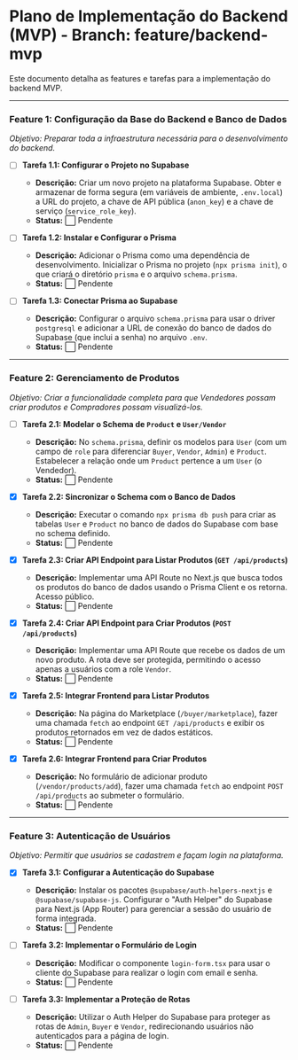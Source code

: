 # Plano de Implementação do Backend (MVP) - Branch: feature/backend-mvp

Este documento detalha as features e tarefas para a implementação do backend MVP.

---

### **Feature 1: Configuração da Base do Backend e Banco de Dados**

*Objetivo: Preparar toda a infraestrutura necessária para o desenvolvimento do backend.*

- [ ] **Tarefa 1.1: Configurar o Projeto no Supabase**
    - **Descrição:** Criar um novo projeto na plataforma Supabase. Obter e armazenar de forma segura (em variáveis de ambiente, `.env.local`) a URL do projeto, a chave de API pública (`anon_key`) e a chave de serviço (`service_role_key`).
    - **Status:** ⬜️ Pendente

- [ ] **Tarefa 1.2: Instalar e Configurar o Prisma**
    - **Descrição:** Adicionar o Prisma como uma dependência de desenvolvimento. Inicializar o Prisma no projeto (`npx prisma init`), o que criará o diretório `prisma` e o arquivo `schema.prisma`.
    - **Status:** ⬜️ Pendente

- [ ] **Tarefa 1.3: Conectar Prisma ao Supabase**
    - **Descrição:** Configurar o arquivo `schema.prisma` para usar o driver `postgresql` e adicionar a URL de conexão do banco de dados do Supabase (que inclui a senha) no arquivo `.env`.
    - **Status:** ⬜️ Pendente

---

### **Feature 2: Gerenciamento de Produtos**

*Objetivo: Criar a funcionalidade completa para que Vendedores possam criar produtos e Compradores possam visualizá-los.*

- [ ] **Tarefa 2.1: Modelar o Schema de `Product` e `User/Vendor`**
    - **Descrição:** No `schema.prisma`, definir os modelos para `User` (com um campo de `role` para diferenciar `Buyer`, `Vendor`, `Admin`) e `Product`. Estabelecer a relação onde um `Product` pertence a um `User` (o Vendedor).
    - **Status:** ⬜️ Pendente

- [x] **Tarefa 2.2: Sincronizar o Schema com o Banco de Dados**
    - **Descrição:** Executar o comando `npx prisma db push` para criar as tabelas `User` e `Product` no banco de dados do Supabase com base no schema definido.
    - **Status:** ⬜️ Pendente

- [x] **Tarefa 2.3: Criar API Endpoint para Listar Produtos (`GET /api/products`)**
    - **Descrição:** Implementar uma API Route no Next.js que busca todos os produtos do banco de dados usando o Prisma Client e os retorna. Acesso público.
    - **Status:** ⬜️ Pendente

- [x] **Tarefa 2.4: Criar API Endpoint para Criar Produtos (`POST /api/products`)**
    - **Descrição:** Implementar uma API Route que recebe os dados de um novo produto. A rota deve ser protegida, permitindo o acesso apenas a usuários com a role `Vendor`.
    - **Status:** ⬜️ Pendente

- [x] **Tarefa 2.5: Integrar Frontend para Listar Produtos**
    - **Descrição:** Na página do Marketplace (`/buyer/marketplace`), fazer uma chamada `fetch` ao endpoint `GET /api/products` e exibir os produtos retornados em vez de dados estáticos.
    - **Status:** ⬜️ Pendente

- [x] **Tarefa 2.6: Integrar Frontend para Criar Produtos**
    - **Descrição:** No formulário de adicionar produto (`/vendor/products/add`), fazer uma chamada `fetch` ao endpoint `POST /api/products` ao submeter o formulário.
    - **Status:** ⬜️ Pendente

---

### **Feature 3: Autenticação de Usuários**

*Objetivo: Permitir que usuários se cadastrem e façam login na plataforma.*

- [x] **Tarefa 3.1: Configurar a Autenticação do Supabase**
    - **Descrição:** Instalar os pacotes `@supabase/auth-helpers-nextjs` e `@supabase/supabase-js`. Configurar o "Auth Helper" do Supabase para Next.js (App Router) para gerenciar a sessão do usuário de forma integrada.
    - **Status:** ⬜️ Pendente

- [ ] **Tarefa 3.2: Implementar o Formulário de Login**
    - **Descrição:** Modificar o componente `login-form.tsx` para usar o cliente do Supabase para realizar o login com email e senha.
    - **Status:** ⬜️ Pendente

- [ ] **Tarefa 3.3: Implementar a Proteção de Rotas**
    - **Descrição:** Utilizar o Auth Helper do Supabase para proteger as rotas de `Admin`, `Buyer` e `Vendor`, redirecionando usuários não autenticados para a página de login.
    - **Status:** ⬜️ Pendente

